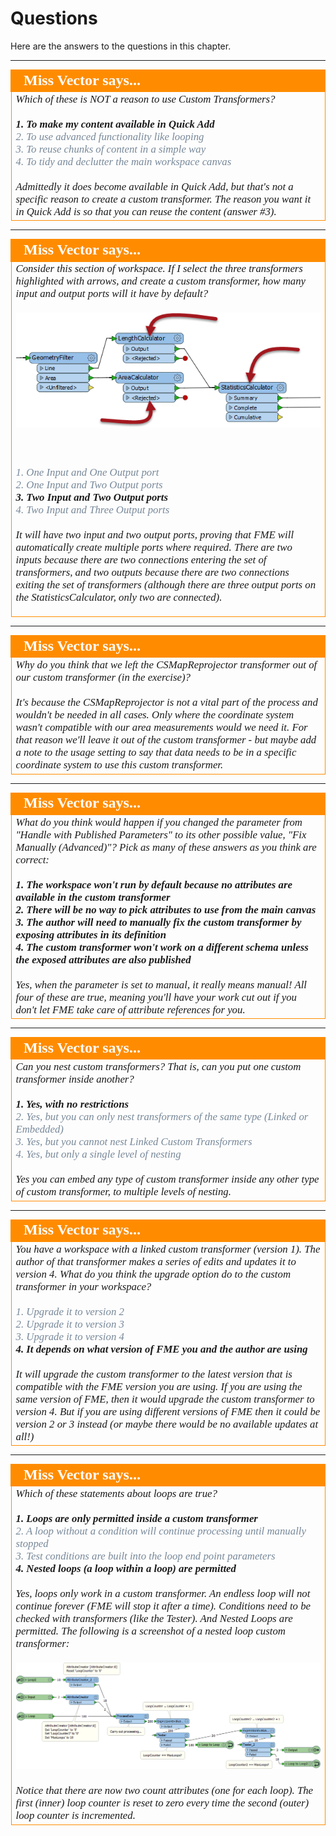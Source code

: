 # Questions #

Here are the answers to the questions in this chapter.


---

<!--Person X Says Section-->

<table style="border-spacing: 0px">
<tr>
<td style="vertical-align:middle;background-color:darkorange;border: 2px solid darkorange">
<i class="fa fa-quote-left fa-lg fa-pull-left fa-fw" style="color:white;padding-right: 12px;vertical-align:text-top"></i>
<span style="color:white;font-size:x-large;font-weight: bold;font-family:serif">Miss Vector says...</span>
</td>
</tr>

<tr>
<td style="border: 1px solid darkorange">
<span style="font-family:serif; font-style:italic; font-size:larger">
Which of these is NOT a reason to use Custom Transformers?
<br><br><span style="font-weight:bold">1. To make my content available in Quick Add</span>
<br><span style="color:lightslategrey">2. To use advanced functionality like looping</span>
<br><span style="color:lightslategrey">3. To reuse chunks of content in a simple way</span>
<br><span style="color:lightslategrey">4. To tidy and declutter the main workspace canvas</span>
<br><br>Admittedly it does become available in Quick Add, but that's not a specific reason to create a custom transformer. The reason you want it in Quick Add is so that you can reuse the content (answer #3).
</span>
</td>
</tr>
</table>

---

<!--Person X Says Section-->

<table style="border-spacing: 0px">
<tr>
<td style="vertical-align:middle;background-color:darkorange;border: 2px solid darkorange">
<i class="fa fa-quote-left fa-lg fa-pull-left fa-fw" style="color:white;padding-right: 12px;vertical-align:text-top"></i>
<span style="color:white;font-size:x-large;font-weight: bold;font-family:serif">Miss Vector says...</span>
</td>
</tr>

<tr>
<td style="border: 1px solid darkorange">
<span style="font-family:serif; font-style:italic; font-size:larger">
Consider this section of workspace. If I select the three transformers highlighted with arrows, and create a custom transformer, how many input and output ports will it have by default?
<br><br><img src="./Images/Img3.019.CustomTransformerCreationWhatPorts.png">

<br><br><span style="color:lightslategrey">1. One Input and One Output port</span>
<br><span style="color:lightslategrey">2. One Input and Two Output ports</span>
<br><span style="font-weight:bold">3. Two Input and Two Output ports</span>
<br><span style="color:lightslategrey">4. Two Input and Three Output ports</span>
<br><br>It will have two input and two output ports, proving that FME will automatically create multiple ports where required. There are two inputs because there are two connections entering the set of transformers, and two outputs because there are two connections exiting the set of transformers (although there are three output ports on the StatisticsCalculator, only two are connected).
</span>
</td>
</tr>
</table>

---

<!--Person X Says Section-->

<table style="border-spacing: 0px">
<tr>
<td style="vertical-align:middle;background-color:darkorange;border: 2px solid darkorange">
<i class="fa fa-quote-left fa-lg fa-pull-left fa-fw" style="color:white;padding-right: 12px;vertical-align:text-top"></i>
<span style="color:white;font-size:x-large;font-weight: bold;font-family:serif">Miss Vector says...</span>
</td>
</tr>

<tr>
<td style="border: 1px solid darkorange">
<span style="font-family:serif; font-style:italic; font-size:larger">
Why do you think that we left the CSMapReprojector transformer out of our custom transformer (in the exercise)?
<br><br>It's because the CSMapReprojector is not a vital part of the process and wouldn't be needed in all cases. Only where the coordinate system wasn't compatible with our area measurements would we need it. For that reason we'll leave it out of the custom transformer - but maybe add a note to the usage setting to say that data needs to be in a specific coordinate system to use this custom transformer.
</span>
</td>
</tr>
</table>

---

<!--Person X Says Section-->

<table style="border-spacing: 0px">
<tr>
<td style="vertical-align:middle;background-color:darkorange;border: 2px solid darkorange">
<i class="fa fa-quote-left fa-lg fa-pull-left fa-fw" style="color:white;padding-right: 12px;vertical-align:text-top"></i>
<span style="color:white;font-size:x-large;font-weight: bold;font-family:serif">Miss Vector says...</span>
</td>
</tr>

<tr>
<td style="border: 1px solid darkorange">
<span style="font-family:serif; font-style:italic; font-size:larger">
What do you think would happen if you changed the parameter from "Handle with Published Parameters" to its other possible value, "Fix Manually (Advanced)"? Pick as many of these answers as you think are correct:
<br><br><span style="font-weight:bold">1. The workspace won't run by default because no attributes are available in the custom transformer</span>
<br><span style="font-weight:bold">2. There will be no way to pick attributes to use from the main canvas</span>
<br><span style="font-weight:bold">3. The author will need to manually fix the custom transformer by exposing attributes in its definition</span>
<br><span style="font-weight:bold">4. The custom transformer won't work on a different schema unless the exposed attributes are also published</span>
<br><br>Yes, when the parameter is set to manual, it really means manual! All four of these are true, meaning you'll have your work cut out if you don't let FME take care of attribute references for you.
</span>
</td>
</tr>
</table>

---

<!--Person X Says Section-->

<table style="border-spacing: 0px">
<tr>
<td style="vertical-align:middle;background-color:darkorange;border: 2px solid darkorange">
<i class="fa fa-quote-left fa-lg fa-pull-left fa-fw" style="color:white;padding-right: 12px;vertical-align:text-top"></i>
<span style="color:white;font-size:x-large;font-weight: bold;font-family:serif">Miss Vector says...</span>
</td>
</tr>

<tr>
<td style="border: 1px solid darkorange">
<span style="font-family:serif; font-style:italic; font-size:larger">
Can you nest custom transformers? That is, can you put one custom transformer inside another?
<br><br><span style="font-weight:bold">1. Yes, with no restrictions</span>
<br><span style="color:lightslategrey">2. Yes, but you can only nest transformers of the same type (Linked or Embedded)</span>
<br><span style="color:lightslategrey">3. Yes, but you cannot nest Linked Custom Transformers</span>
<br><span style="color:lightslategrey">4. Yes, but only a single level of nesting</span>
<br><br>Yes you can embed any type of custom transformer inside any other type of custom transformer, to multiple levels of nesting.
</span>
</td>
</tr>
</table>

---

<!--Person X Says Section-->

<table style="border-spacing: 0px">
<tr>
<td style="vertical-align:middle;background-color:darkorange;border: 2px solid darkorange">
<i class="fa fa-quote-left fa-lg fa-pull-left fa-fw" style="color:white;padding-right: 12px;vertical-align:text-top"></i>
<span style="color:white;font-size:x-large;font-weight: bold;font-family:serif">Miss Vector says...</span>
</td>
</tr>

<tr>
<td style="border: 1px solid darkorange">
<span style="font-family:serif; font-style:italic; font-size:larger">
You have a workspace with a linked custom transformer (version 1). The author of that transformer makes a series of edits and updates it to version 4. What do you think the upgrade option do to the custom transformer in your workspace?
<br><br><span style="color:lightslategrey">1. Upgrade it to version 2</span>
<br><span style="color:lightslategrey">2. Upgrade it to version 3</span>
<br><span style="color:lightslategrey">3. Upgrade it to version 4</span>
<br><span style="font-weight:bold">4. It depends on what version of FME you and the author are using</span>
<br><br>It will upgrade the custom transformer to the latest version that is compatible with the FME version you are using. If you are using the same version of FME, then it would upgrade the custom transformer to version 4. But if you are using different versions of FME then it could be version 2 or 3 instead (or maybe there would be no available updates at all!)
</span>
</td>
</tr>
</table>

---

<!--Person X Says Section-->

<table style="border-spacing: 0px">
<tr>
<td style="vertical-align:middle;background-color:darkorange;border: 2px solid darkorange">
<i class="fa fa-quote-left fa-lg fa-pull-left fa-fw" style="color:white;padding-right: 12px;vertical-align:text-top"></i>
<span style="color:white;font-size:x-large;font-weight: bold;font-family:serif">Miss Vector says...</span>
</td>
</tr>

<tr>
<td style="border: 1px solid darkorange">
<span style="font-family:serif; font-style:italic; font-size:larger">
Which of these statements about loops are true?
<br><br><span style="font-weight:bold">1. Loops are only permitted inside a custom transformer</span>
<br><span style="color:lightslategrey">2. A loop without a condition will continue processing until manually stopped</span>
<br><span style="color:lightslategrey">3. Test conditions are built into the loop end point parameters</span>
<br><span style="font-weight:bold">4. Nested loops (a loop within a loop) are permitted</span>
<br><br>Yes, loops only work in a custom transformer. An endless loop will not continue forever (FME will stop it after a time). Conditions need to be checked with transformers (like the Tester). And Nested Loops are permitted. The following is a screenshot of a nested loop custom transformer:
<br><br><img src="./Images/Img3.60.CTLoopNested.png">
<br><br>Notice that there are now two count attributes (one for each loop). The first (inner) loop counter is reset to zero every time the second (outer) loop counter is incremented.
</span>
</td>
</tr>
</table>
